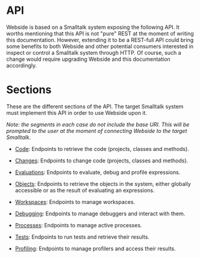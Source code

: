 # API
Webside is based on a Smalltalk system exposing the following API.
It worths mentioning that this API is not "pure" REST at the moment of writing this documentation. However, extending it to be a REST-full API could bring some benefits to both Webside and other potential consumers interested in inspect or control a Smalltalk system through HTTP. Of course, such a change would require upgrading Webside and this documentation accordingly.

# Sections
These are the different sections of the API. The target Smalltalk system must implement this API in order to use Webside upon it.

_Note: the segments in each case do not include the base URI. This will be prompted to the user at the moment of connecting Webside to the target Smalltalk._

* [Code](code): Endpoints to retrieve the code (projects, classes and methods).

* [Changes](changes): Endpoints to change code (projects, classes and methods).

* [Evaluations](evaluations): Endpoints to evaluate, debug and profile expressions.

* [Objects](objects): Endpoints to retrieve the objects in the system, either globally accessible or as the result of evaluating an expressions.

* [Workspaces](workspaces): Endpoints to manage workspaces.

* [Debugging](debugging): Endpoints to manage debuggers and interact with them.

* [Processes](processes): Endpoints to manage active processes.

* [Tests](tests): Endpoints to run tests and retrieve their results.

* [Profiling](profiling): Endpoints to manage profilers and access their results.